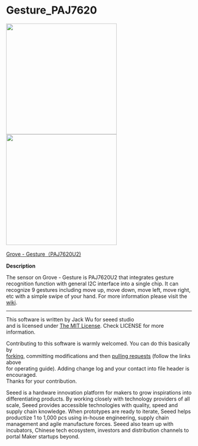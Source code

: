 # Gesture_PAJ7620

<img src=https://statics3.seeedstudio.com/seeed/img/2016-08/5dxWtS1rxWLzukUaHBvGoIG9.jpg width=300><img src=https://statics3.seeedstudio.com/seeed/img/2016-08/3EmTCa2USbPnqZszQNngy8ss.jpg width=300>

[Grove - Gesture（PAJ7620U2)](https://www.seeedstudio.com/s/Grove-Gesture（PAJ7620U2）-p-2463.html)

**Description**

The sensor on Grove - Gesture is PAJ7620U2 that integrates gesture recognition function with general I2C interface into a single chip. It can recognize 9 gestures including move up, move down, move left, move right, etc with a simple swipe of your hand.
For more information please visit the [wiki](http://wiki.seeedstudio.com/Grove-Gesture_v1.0/).


---
This software is written by Jack Wu for seeed studio<br>
and is licensed under [The MIT License](http://opensource.org/licenses/mit-license.php). Check LICENSE for more information.<br>

Contributing to this software is warmly welcomed. You can do this basically by<br>
[forking](https://help.github.com/articles/fork-a-repo), committing modifications and then [pulling requests](https://help.github.com/articles/using-pull-requests) (follow the links above<br>
for operating guide). Adding change log and your contact into file header is encouraged.<br>
Thanks for your contribution.

Seeed is a hardware innovation platform for makers to grow inspirations into differentiating products. By working closely with technology providers of all scale, Seeed provides accessible technologies with quality, speed and supply chain knowledge. When prototypes are ready to iterate, Seeed helps productize 1 to 1,000 pcs using in-house engineering, supply chain management and agile manufacture forces. Seeed also team up with incubators, Chinese tech ecosystem, investors and distribution channels to portal Maker startups beyond.